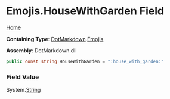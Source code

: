 # Emojis\.HouseWithGarden Field

[Home](../../../README.md)

**Containing Type**: [DotMarkdown](../../README.md)\.[Emojis](../README.md)

**Assembly**: DotMarkdown\.dll

```csharp
public const string HouseWithGarden = ":house_with_garden:"
```

### Field Value

System\.[String](https://docs.microsoft.com/en-us/dotnet/api/system.string)